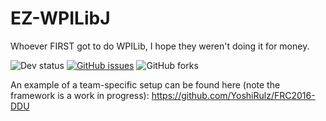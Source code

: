 # EZ-WPILibJ
Whoever FIRST got to do WPILib, I hope they weren't doing it for money.

![Dev status](https://img.shields.io/badge/milestone-unreleased-lightgrey.svg?style=flat) 
[![GitHub issues](https://img.shields.io/github/issues/ThunderboltsRobotics/EZ-WPILibJ.svg)](https://github.com/ThunderboltsRobotics/EZ-WPILibJ/issues) 
![GitHub forks](https://img.shields.io/github/forks/ThunderboltsRobotics/EZ-WPILibJ.svg)

An example of a team-specific setup can be found here (note the framework is a work in progress): https://github.com/YoshiRulz/FRC2016-DDU
